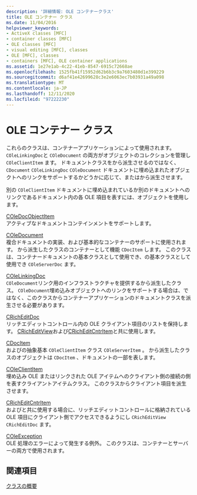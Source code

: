 ```yaml
---
description: '詳細情報: OLE コンテナークラス'
title: OLE コンテナー クラス
ms.date: 11/04/2016
helpviewer_keywords:
- ActiveX classes [MFC]
- container classes [MFC]
- OLE classes [MFC]
- visual editing [MFC], classes
- OLE [MFC], classes
- containers [MFC], OLE container applications
ms.assetid: 1e27e1ab-4c22-41eb-8547-6915c72668ae
ms.openlocfilehash: 1525fb41f15952d62b6b3c9a7603480d1e399229
ms.sourcegitcommit: d6af41e42699628c3e2e6063ec7b03931a49a098
ms.translationtype: MT
ms.contentlocale: ja-JP
ms.lasthandoff: 12/11/2020
ms.locfileid: "97222230"
---
```

# <a name="ole-container-classes"></a>OLE コンテナー クラス

これらのクラスは、コンテナーアプリケーションによって使用されます。 `COleLinkingDoc`と `COleDocument` の両方がオブジェクトのコレクションを管理し `COleClientItem` ます。 ドキュメントクラスをから派生させるのではなく、 `CDocument` `COleLinkingDoc` `COleDocument` ドキュメントに埋め込まれたオブジェクトへのリンクをサポートするかどうかに応じて、またはから派生させます。

別の `COleClientItem` ドキュメントに埋め込まれているか別のドキュメントへのリンクであるドキュメント内の各 OLE 項目を表すには、オブジェクトを使用します。

[COleDocObjectItem](reference/coledocobjectitem-class.md)<br/>
アクティブなドキュメントコンテインメントをサポートします。

[COleDocument](reference/coledocument-class.md)<br/>
複合ドキュメントの実装、および基本的なコンテナーのサポートに使用されます。 から派生したクラスのコンテナーとして機能 `CDocItem` します。 このクラスは、コンテナードキュメントの基本クラスとして使用でき、の基本クラスとして使用でき `COleServerDoc` ます。

[COleLinkingDoc](reference/colelinkingdoc-class.md)<br/>
`COleDocument`リンク用のインフラストラクチャを提供するから派生したクラス。 `COleDocument`埋め込みオブジェクトへのリンクをサポートする場合は、ではなく、このクラスからコンテナーアプリケーションのドキュメントクラスを派生させる必要があります。

[CRichEditDoc](reference/cricheditdoc-class.md)<br/>
リッチエディットコントロール内の OLE クライアント項目のリストを保持します。 [CRichEditView](reference/cricheditview-class.md)および[CRichEditCntrItem](reference/cricheditcntritem-class.md)と共に使用します。

[CDocItem](reference/cdocitem-class.md)<br/>
およびの抽象基本 `COleClientItem` クラス `COleServerItem` 。 から派生したクラスのオブジェクトは `CDocItem` 、ドキュメントの一部を表します。

[COleClientItem](reference/coleclientitem-class.md)<br/>
埋め込み OLE またはリンクされた OLE アイテムへのクライアント側の接続の側を表すクライアントアイテムクラス。 このクラスからクライアント項目を派生させます。

[CRichEditCntrItem](reference/cricheditcntritem-class.md)<br/>
およびと共に使用する場合に、リッチエディットコントロールに格納されている OLE 項目にクライアント側でアクセスできるようにし `CRichEditView` `CRichEditDoc` ます。

[COleException](reference/coleexception-class.md)<br/>
OLE 処理のエラーによって発生する例外。 このクラスは、コンテナーとサーバーの両方で使用されます。

## <a name="see-also"></a>関連項目

[クラスの概要](class-library-overview.md)
